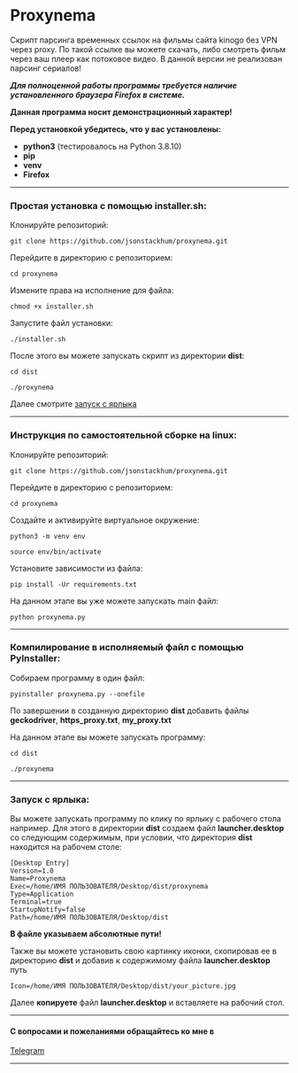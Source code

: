 # Proxynema
Скрипт парсинга временных ссылок на фильмы сайта kinogo без VPN через proxy.
По такой ссылке вы можете скачать, либо смотреть фильм через ваш плеер как потоковое видео.
В данной версии не реализован парсинг сериалов!

___Для полноценной работы программы требуется наличие установленного браузера __Firefox__ в системе.___

__Данная программа носит демонстрационный характер!__

__Перед установкой убедитесь, что у вас установлены:__ 
* __python3__ (тестировалось на Python 3.8.10)
* __pip__ 
* __venv__
* __Firefox__
___
### Простая установка с помощью installer.sh:
Клонируйте репозиторий: 

```git clone https://github.com/jsonstackhum/proxynema.git```

Перейдите в директорию с репозиторием: 

```cd proxynema```

Измените права на исполнение для файла:

```chmod +x installer.sh```

Запустите файл установки:

```./installer.sh```

После этого вы можете запускать скрипт из директории __dist__:

```cd dist```

```./proxynema```

Далее смотрите [запуск с ярлыка](#запуск-с-ярлыка)
___
### __Инструкция__ по самостоятельной сборке на linux:
Клонируйте репозиторий: 

```git clone https://github.com/jsonstackhum/proxynema.git```

Перейдите в директорию с репозиторием: 

```cd proxynema```

Создайте и активируйте виртуальное окружение:

```python3 -m venv env```


```source env/bin/activate```

Установите зависимости из файла:

```pip install -Ur requirements.txt```

На данном этапе вы уже можете запускать main файл:

```python proxynema.py```
___
### Компилирование в исполняемый файл с помощью __PyInstaller__:
Собираем программу в один файл:

```pyinstaller proxynema.py --onefile```

По завершении в созданную директорию __dist__ добавить файлы __geckodriver__, __https_proxy.txt__, __my_proxy.txt__

На данном этапе вы можете запускать программу:

```cd dist```

```./proxynema```


___
### Запуск с ярлыка:

Вы можете запускать программу по клику по ярлыку с рабочего стола например. Для этого в директории __dist__ создаем файл __launcher.desktop__ со следующим содержимым, при условии, что директория __dist__ находится на рабочем столе: 
```
[Desktop Entry]
Version=1.0
Name=Proxynema
Exec=/home/ИМЯ ПОЛЬЗОВАТЕЛЯ/Desktop/dist/proxynema
Type=Application
Terminal=true
StartupNotify=false
Path=/home/ИМЯ ПОЛЬЗОВАТЕЛЯ/Desktop/dist
```
__В файле указываем абсолютные пути!__

Также вы можете установить свою картинку иконки, скопировав ее в директорию __dist__ и добавив к содержимому файла __launcher.desktop__ путь 

```Icon=/home/ИМЯ ПОЛЬЗОВАТЕЛЯ/Desktop/dist/your_picture.jpg```

Далее __копируете__ файл __launcher.desktop__ и вставляете на рабочий стол.
___

#### С вопросами и пожеланиями обращайтесь ко мне в 
[Telegram](https://t.me/jsonstackhum)
___

